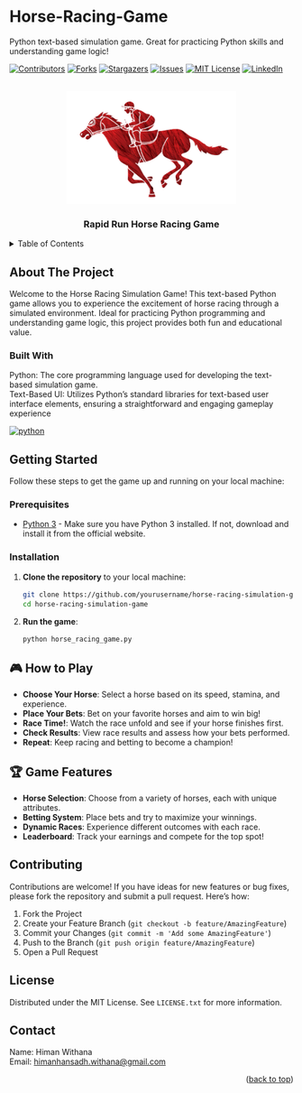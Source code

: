 # Horse-Racing-Game
Python text-based simulation game. Great for practicing Python skills and understanding game logic!

<!-- Improved compatibility of back to top link: See: https://github.com/othneildrew/Horse-Racing-Game/pull/73 -->
<a id="readme-top"></a>
<!--
*** Thanks for checking out the Horse-Racing-Game. If you have a suggestion
*** that would make this better, please fork the repo and create a pull request
*** or simply open an issue with the tag "enhancement".
*** Don't forget to give the project a star!
*** Thanks again! Now go create something AMAZING! :D
-->

<!-- PROJECT SHIELDS -->
<!--
*** I'm using markdown "reference style" links for readability.
*** Reference links are enclosed in brackets [ ] instead of parentheses ( ).
*** See the bottom of this document for the declaration of the reference variables
*** for contributors-url, forks-url, etc. This is an optional, concise syntax you may use.
*** https://www.markdownguide.org/basic-syntax/#reference-style-links
-->
[![Contributors][contributors-shield]][contributors-url]
[![Forks][forks-shield]][forks-url]
[![Stargazers][stars-shield]][stars-url]
[![Issues][issues-shield]][issues-url]
[![MIT License][license-shield]][license-url]
[![LinkedIn][linkedin-shield]][linkedin-url]



<!-- PROJECT LOGO -->
<br />
<div align="center">
  <a>
    <img src="https://github.com/Don-Withana/Horse-Racing-Game/blob/main/Horse%20Icon.png" alt="Logo" width="300" height="200">
  </a>

  <h3 align="center">Rapid Run Horse Racing Game</h3>

</div>



<!-- TABLE OF CONTENTS -->
<details>
  <summary>Table of Contents</summary>
  <ol>
    <li>
      <a href="#about-the-project">About The Project</a>
      <ul>
        <li><a href="#built-with">Built With</a></li>
      </ul>
    </li>
    <li>
      <a href="#getting-started">Getting Started</a>
      <ul>
        <li><a href="#prerequisites">Prerequisites</a></li>
        <li><a href="#installation">Installation</a></li>
      </ul>
    </li>
    <li><a href="#usage">Usage</a></li>
    <li><a href="#roadmap">Roadmap</a></li>
    <li><a href="#contributing">Contributing</a></li>
    <li><a href="#license">License</a></li>
    <li><a href="#contact">Contact</a></li>
    <li><a href="#acknowledgments">Acknowledgments</a></li>
  </ol>
</details>



<!-- ABOUT THE PROJECT -->
## About The Project

Welcome to the Horse Racing Simulation Game! This text-based Python game allows you to experience the excitement of horse racing through a simulated environment. Ideal for practicing Python programming and understanding game logic, this project provides both fun and educational value.



### Built With

Python: The core programming language used for developing the text-based simulation game.
<br>
Text-Based UI: Utilizes Python’s standard libraries for text-based user interface elements, ensuring a straightforward and engaging gameplay experience

[![python][python-shield]][python-url]

<!-- GETTING STARTED -->
## Getting Started

Follow these steps to get the game up and running on your local machine:

### Prerequisites

- [Python 3](https://www.python.org/) - Make sure you have Python 3 installed. If not, download and install it from the official website.

### Installation

1. **Clone the repository** to your local machine:
    ```bash
    git clone https://github.com/yourusername/horse-racing-simulation-game.git
    cd horse-racing-simulation-game
    ```

2. **Run the game**:
    ```bash
    python horse_racing_game.py
    ```

## 🎮 How to Play

- **Choose Your Horse**: Select a horse based on its speed, stamina, and experience.
- **Place Your Bets**: Bet on your favorite horses and aim to win big!
- **Race Time!**: Watch the race unfold and see if your horse finishes first.
- **Check Results**: View race results and assess how your bets performed.
- **Repeat**: Keep racing and betting to become a champion!

## 🏆 Game Features

- **Horse Selection**: Choose from a variety of horses, each with unique attributes.
- **Betting System**: Place bets and try to maximize your winnings.
- **Dynamic Races**: Experience different outcomes with each race.
- **Leaderboard**: Track your earnings and compete for the top spot!

<!-- CONTRIBUTING -->
## Contributing

Contributions are welcome! If you have ideas for new features or bug fixes, please fork the repository and submit a pull request. Here’s how:

1. Fork the Project
2. Create your Feature Branch (`git checkout -b feature/AmazingFeature`)
3. Commit your Changes (`git commit -m 'Add some AmazingFeature'`)
4. Push to the Branch (`git push origin feature/AmazingFeature`)
5. Open a Pull Request

<!-- LICENSE -->
## License

Distributed under the MIT License. See `LICENSE.txt` for more information.

<!-- CONTACT -->
## Contact

Name: Himan Withana
<br>
Email: himanhansadh.withana@gmail.com 

<p align="right">(<a href="#readme-top">back to top</a>)</p>

<!-- MARKDOWN LINKS & IMAGES -->
<!-- https://www.markdownguide.org/basic-syntax/#reference-style-links -->
[contributors-shield]: https://img.shields.io/github/contributors/othneildrew/Horse-Racing-Game.svg?style=for-the-badge
[contributors-url]: https://github.com/othneildrew/Horse-Racing-Game/graphs/contributors
[forks-shield]: https://img.shields.io/github/forks/othneildrew/Horse-Racing-Game.svg?style=for-the-badge
[forks-url]: https://github.com/othneildrew/Horse-Racing-Game/network/members
[stars-shield]: https://img.shields.io/github/stars/othneildrew/Horse-Racing-Game.svg?style=for-the-badge
[stars-url]: https://github.com/othneildrew/Horse-Racing-Game/stargazers
[issues-shield]: https://img.shields.io/github/issues/othneildrew/Horse-Racing-Game.svg?style=for-the-badge
[issues-url]: https://github.com/othneildrew/Horse-Racing-Game/issues
[license-shield]: https://img.shields.io/github/license/othneildrew/Horse-Racing-Game.svg?style=for-the-badge
[license-url]: https://github.com/othneildrew/Horse-Racing-Game/blob/master/LICENSE.txt
[linkedin-shield]: https://img.shields.io/badge/-LinkedIn-black.svg?style=for-the-badge&logo=linkedin&colorB=555
[linkedin-url]: https://linkedin.com/in/himanwithana
[python-shield]: https://img.shields.io/badge/python-3670A0?style=for-the-badge&logo=python&logoColor=ffdd54
[python-url]: https://www.python.org/

